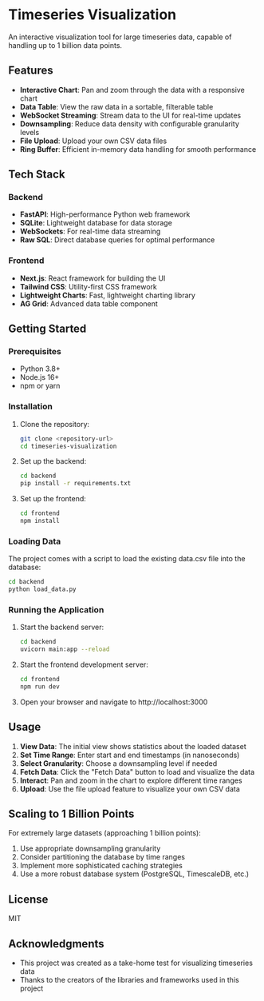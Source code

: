 # Timeseries Visualization

An interactive visualization tool for large timeseries data, capable of handling up to 1 billion data points.

## Features

- **Interactive Chart**: Pan and zoom through the data with a responsive chart
- **Data Table**: View the raw data in a sortable, filterable table
- **WebSocket Streaming**: Stream data to the UI for real-time updates
- **Downsampling**: Reduce data density with configurable granularity levels
- **File Upload**: Upload your own CSV data files
- **Ring Buffer**: Efficient in-memory data handling for smooth performance

## Tech Stack

### Backend
- **FastAPI**: High-performance Python web framework
- **SQLite**: Lightweight database for data storage
- **WebSockets**: For real-time data streaming
- **Raw SQL**: Direct database queries for optimal performance

### Frontend
- **Next.js**: React framework for building the UI
- **Tailwind CSS**: Utility-first CSS framework
- **Lightweight Charts**: Fast, lightweight charting library
- **AG Grid**: Advanced data table component

## Getting Started

### Prerequisites

- Python 3.8+
- Node.js 16+
- npm or yarn

### Installation

1. Clone the repository:
   ```bash
   git clone <repository-url>
   cd timeseries-visualization
   ```

2. Set up the backend:
   ```bash
   cd backend
   pip install -r requirements.txt
   ```

3. Set up the frontend:
   ```bash
   cd frontend
   npm install
   ```

### Loading Data

The project comes with a script to load the existing data.csv file into the database:

```bash
cd backend
python load_data.py
```

### Running the Application

1. Start the backend server:
   ```bash
   cd backend
   uvicorn main:app --reload
   ```

2. Start the frontend development server:
   ```bash
   cd frontend
   npm run dev
   ```

3. Open your browser and navigate to http://localhost:3000

## Usage

1. **View Data**: The initial view shows statistics about the loaded dataset
2. **Set Time Range**: Enter start and end timestamps (in nanoseconds)
3. **Select Granularity**: Choose a downsampling level if needed
4. **Fetch Data**: Click the "Fetch Data" button to load and visualize the data
5. **Interact**: Pan and zoom in the chart to explore different time ranges
6. **Upload**: Use the file upload feature to visualize your own CSV data

## Scaling to 1 Billion Points

For extremely large datasets (approaching 1 billion points):

1. Use appropriate downsampling granularity
2. Consider partitioning the database by time ranges
3. Implement more sophisticated caching strategies
4. Use a more robust database system (PostgreSQL, TimescaleDB, etc.)

## License

MIT

## Acknowledgments

- This project was created as a take-home test for visualizing timeseries data
- Thanks to the creators of the libraries and frameworks used in this project